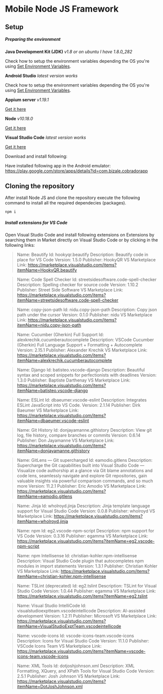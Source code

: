 # Mobile Node JS Framework

## Setup 

##### Preparing the environment
**Java Development Kit (JDK)**
_v1.8 or on ubuntu I have 1.8.0_282_

Check how to setup the environment variables depending the OS you're using [Set Environment Variables](https://www.baeldung.com/java-home-on-windows-7-8-10-mac-os-x-linux).

**Android Studio**
_latest version works_

Check how to setup the environment variables depending the OS you're using [Set Environment Variables](https://medium.com/@rafael_toledo/preparing-your-android-environment-for-development-android-tutorials-pt-1-5f76ca2b8a32).

**Appium server**
_v1.19.1_

[Get it here](https://github.com/appium/appium-desktop/releases/tag/v1.19.1)

**Node**
_v10.18.0_

[Get it here](https://nodejs.org/en/blog/release/v10.18.0/)

**Visual Studio Code**
_latest version works_

[Get it here](https://code.visualstudio.com/)


Download and install following:

Have installed following app in the Android emulator: https://play.google.com/store/apps/details?id=com.bizale.cobradorapp

## Cloning the repository

After install Node JS and clone the repository execute the following command to install all the required dependecies (packages).
```
npm i
```

##### Install extensions for VS Code


Open Visual Studio Code and install following extensions on Extensions by searching them in Market directly on Visual Studio Code or by clicking in the following links:

>Name: Beautify
>Id: hookyqr.beautify
>Description: Beautify code in place for VS Code
>Version: 1.5.0
>Publisher: HookyQR
>VS Marketplace Link: https://marketplace.visualstudio.com/items?itemName=HookyQR.beautify


>Name: Code Spell Checker
>Id: streetsidesoftware.code-spell-checker
>Description: Spelling checker for source code
>Version: 1.10.2
>Publisher: Street Side Software
>VS Marketplace Link: https://marketplace.visualstudio.com/items?itemName=streetsidesoftware.code-spell-checker


>Name: copy-json-path
>Id: nidu.copy-json-path
>Description: Copy json path under the cursor
>Version: 0.1.0
>Publisher: nidu
>VS Marketplace Link: https://marketplace.visualstudio.com/items?itemName=nidu.copy-json-path


>Name: Cucumber (Gherkin) Full Support
>Id: alexkrechik.cucumberautocomplete
>Description: VSCode Cucumber (Gherkin) Full Language Support + Formatting + Autocomplete
>Version: 2.15.1
>Publisher: Alexander Krechik
>VS Marketplace Link: https://marketplace.visualstudio.com/items?itemName=alexkrechik.cucumberautocomplete


>Name: Django
>Id: batisteo.vscode-django
>Description: Beautiful syntax and scoped snippets for perfectionists with deadlines
>Version: 1.3.0
>Publisher: Baptiste Darthenay
>VS Marketplace Link: https://marketplace.visualstudio.com/items?itemName=batisteo.vscode-django


>Name: ESLint
>Id: dbaeumer.vscode-eslint
>Description: Integrates ESLint JavaScript into VS Code.
>Version: 2.1.14
>Publisher: Dirk Baeumer
>VS Marketplace Link: https://marketplace.visualstudio.com/items?itemName=dbaeumer.vscode-eslint


>Name: Git History
>Id: donjayamanne.githistory
>Description: View git log, file history, compare branches or commits
>Version: 0.6.14
>Publisher: Don Jayamanne
>VS Marketplace Link: https://marketplace.visualstudio.com/items?itemName=donjayamanne.githistory


>Name: GitLens — Git supercharged
>Id: eamodio.gitlens
>Description: Supercharge the Git capabilities built into Visual Studio Code — Visualize code authorship at a glance via Git blame annotations and code lens, seamlessly navigate and explore Git repositories, gain valuable insights via powerful comparison commands, and so much more
>Version: 11.2.1
>Publisher: Eric Amodio
>VS Marketplace Link: https://marketplace.visualstudio.com/items?itemName=eamodio.gitlens


>Name: Jinja
>Id: wholroyd.jinja
>Description: Jinja template language support for Visual Studio Code
>Version: 0.0.8
>Publisher: wholroyd
>VS Marketplace Link: https://marketplace.visualstudio.com/items?itemName=wholroyd.jinja


>Name: npm
>Id: eg2.vscode-npm-script
>Description: npm support for VS Code
>Version: 0.3.16
>Publisher: egamma
>VS Marketplace Link: https://marketplace.visualstudio.com/items?itemName=eg2.vscode-npm-script


>Name: npm Intellisense
>Id: christian-kohler.npm-intellisense
>Description: Visual Studio Code plugin that autocompletes npm modules in import statements
>Version: 1.3.1
>Publisher: Christian Kohler
>VS Marketplace Link: https://marketplace.visualstudio.com/items?itemName=christian-kohler.npm-intellisense


>Name: TSLint (deprecated)
>Id: eg2.tslint
>Description: TSLint for Visual Studio Code
>Version: 1.0.44
>Publisher: egamma
>VS Marketplace Link: https://marketplace.visualstudio.com/items?itemName=eg2.tslint


>Name: Visual Studio IntelliCode
>Id: visualstudioexptteam.vscodeintellicode
>Description: AI-assisted development
>Version: 1.2.11
>Publisher: Microsoft
>VS Marketplace Link: https://marketplace.visualstudio.com/items?itemName=VisualStudioExptTeam.vscodeintellicode


>Name: vscode-icons
>Id: vscode-icons-team.vscode-icons
>Description: Icons for Visual Studio Code
>Version: 11.1.0
>Publisher: VSCode Icons Team
>VS Marketplace Link: https://marketplace.visualstudio.com/items?itemName=vscode-icons-team.vscode-icons


>Name: XML Tools
>Id: dotjoshjohnson.xml
>Description: XML Formatting, XQuery, and XPath Tools for Visual Studio Code
>Version: 2.5.1
>Publisher: Josh Johnson
>VS Marketplace Link: https://marketplace.visualstudio.com/items?itemName=DotJoshJohnson.xml
